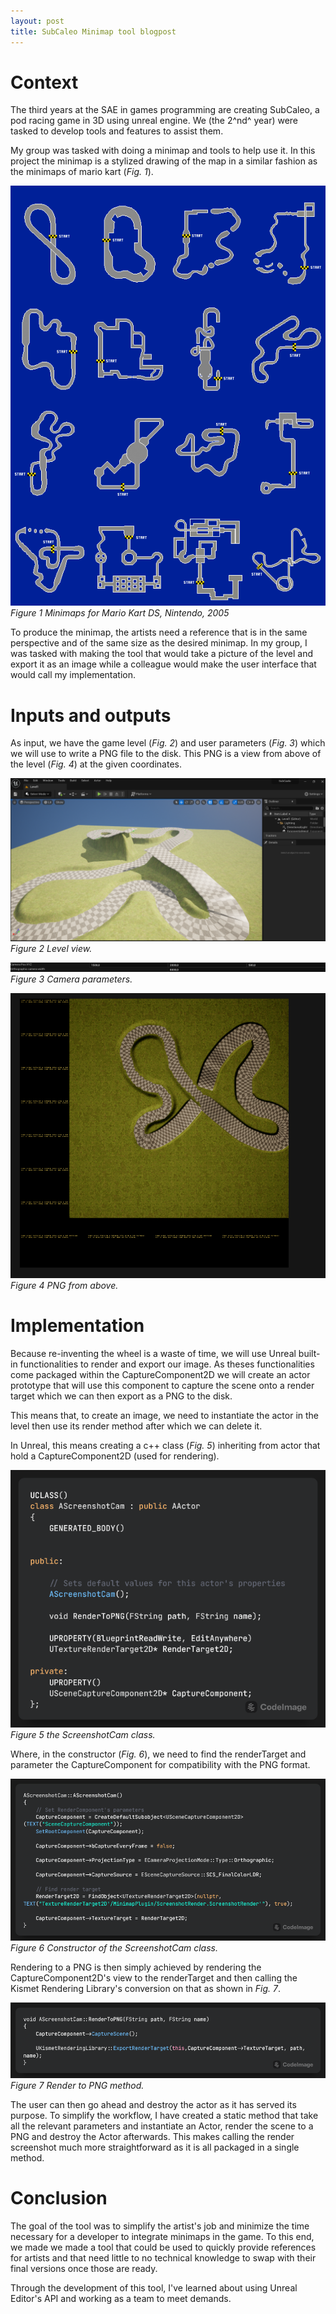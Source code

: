```yaml
---
layout: post
title: SubCaleo Minimap tool blogpost
---
```

# Context

The third years at the SAE in games programming are creating SubCaleo, a
pod racing game in 3D using unreal engine. We (the 2^nd^ year) were
tasked to develop tools and features to assist them.

My group was tasked with doing a minimap and tools to help use it. In
this project the minimap is a stylized drawing of the map in a similar
fashion as the minimaps of mario kart (*Fig. 1*).

![](/images/Blog1.png)<br/>
*Figure 1 Minimaps for Mario Kart DS, Nintendo, 2005*

To produce the minimap, the artists need a reference that is in the same
perspective and of the same size as the desired minimap. In my group, I
was tasked with making the tool that would take a picture of the level
and export it as an image while a colleague would make the user
interface that would call my implementation.

# Inputs and outputs

As input, we have the game level (*Fig. 2*) and user parameters (*Fig. 3*)
which we will use to write a PNG file to the disk. This PNG is a view
from above of the level (*Fig. 4*) at the given coordinates.

![](/images/Blog2.png)<br/>
*Figure 2 Level view.*

![](/images/Blog3.png)<br/>
*Figure 3 Camera parameters.*

![](/images/Blog4.png)<br/>
*Figure 4 PNG from above.*

# Implementation

Because re-inventing the wheel is a waste of time, we will use Unreal
built-in functionalities to render and export our image. As theses
functionalities come packaged within the CaptureComponent2D we will
create an actor prototype that will use this component to capture the
scene onto a render target which we can then export as a PNG to the
disk.

This means that, to create an image, we need to instantiate the actor in
the level then use its render method after which we can delete it.

In Unreal, this means creating a c++ class (*Fig. 5*) inheriting from actor that
hold a CaptureComponent2D (used for rendering).

![](/images/Blog5.png)<br/>
*Figure 5 the ScreenshotCam class.*

Where, in the constructor (*Fig. 6*), we need to find the renderTarget and
parameter the CaptureComponent for compatibility with the PNG format.

![](/images/Blog6.png)<br/>
*Figure 6 Constructor of the ScreenshotCam class.*

Rendering to a PNG is then simply achieved by rendering the
CaptureComponent2D's view to the renderTarget and then calling the
Kismet Rendering Library's conversion on that as shown in *Fig. 7*.

![](/images/Blog7.png)<br/>
*Figure 7 Render to PNG method.*

The user can then go ahead and destroy the actor as it has served its
purpose. To simplify the workflow, I have created a static method that
take all the relevant parameters and instantiate an Actor, render the
scene to a PNG and destroy the Actor afterwards. This makes calling the
render screenshot much more straightforward as it is all packaged in a
single method.

#  Conclusion

The goal of the tool was to simplify the artist's job and minimize the
time necessary for a developer to integrate minimaps in the game. To
this end, we made we made a tool that could be used to quickly provide
references for artists and that need little to no technical knowledge to
swap with their final versions once those are ready.

Through the development of this tool, I've learned about using Unreal
Editor's API and working as a team to meet demands.
